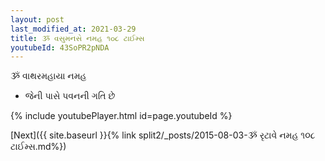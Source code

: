 ```yaml
---
layout: post
last_modified_at: 2021-03-29
title: ૐ વસુમનસે નમહ ૧૦૮ ટાઈમ્સ
youtubeId: 43SoPR2pNDA
---
```

 
 
 ૐ વાથરમહાયા નમહ  
 
 -  જેની પાસે પવનની ગતિ છે 
 
  
 
  
 
 
 
 
 
 


{% include youtubePlayer.html id=page.youtubeId %}
 
[Next]({{ site.baseurl }}{% link  split2/_posts/2015-08-03-ૐ રૃટાવે નમહ ૧૦૮ ટાઈમ્સ.md%})
 
